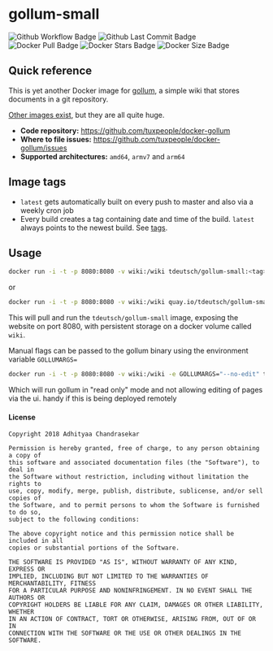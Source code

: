 # gollum-small
![Github Workflow Badge](https://github.com/tuxpeople/docker-gollum/actions/workflows/release.yml/badge.svg)
![Github Last Commit Badge](https://img.shields.io/github/last-commit/tuxpeople/docker-gollum)
![Docker Pull Badge](https://img.shields.io/docker/pulls/tdeutsch/gollum-small)
![Docker Stars Badge](https://img.shields.io/docker/stars/tdeutsch/gollum-small)
![Docker Size Badge](https://img.shields.io/docker/image-size/tdeutsch/gollum-small)

## Quick reference

This is yet another Docker image for [gollum](https://github.com/gollum/gollum), a simple wiki that stores documents in a git repository.

[Other images exist](https://github.com/gollum/gollum/wiki/Gollum-via-Docker#3rd-party-docker-images-at-docker-hub), but they are all quite huge.

* **Code repository:**
  https://github.com/tuxpeople/docker-gollum
* **Where to file issues:**
  https://github.com/tuxpeople/docker-gollum/issues
* **Supported architectures:**
  ```amd64```, ```armv7``` and ```arm64```

## Image tags
- ```latest``` gets automatically built on every push to master and also via a weekly cron job
- Every build creates a tag containing date and time of the build. ```latest``` always points to the newest build. See [tags](https://hub.docker.com/r/tdeutsch/gollum-small/tags).

## Usage

```sh
docker run -i -t -p 8080:8080 -v wiki:/wiki tdeutsch/gollum-small:<tag>
```

or

```sh
docker run -i -t -p 8080:8080 -v wiki:/wiki quay.io/tdeutsch/gollum-small:<tag>
```

This will pull and run the `tdeutsch/gollum-small` image, exposing the website on port 8080, with persistent storage on a docker volume called `wiki`.

Manual flags can be passed to the gollum binary using the environment variable `GOLLUMARGS=`

```sh
docker run -i -t -p 8080:8080 -v wiki:/wiki -e GOLLUMARGS="--no-edit" tdeutsch/gollum-small
```

Which will run gollum in "read only" mode and not allowing editing of pages via the ui. handy if this is being deployed remotely

#### License

```
Copyright 2018 Adhityaa Chandrasekar

Permission is hereby granted, free of charge, to any person obtaining a copy of
this software and associated documentation files (the "Software"), to deal in
the Software without restriction, including without limitation the rights to
use, copy, modify, merge, publish, distribute, sublicense, and/or sell copies of
the Software, and to permit persons to whom the Software is furnished to do so,
subject to the following conditions:

The above copyright notice and this permission notice shall be included in all
copies or substantial portions of the Software.

THE SOFTWARE IS PROVIDED "AS IS", WITHOUT WARRANTY OF ANY KIND, EXPRESS OR
IMPLIED, INCLUDING BUT NOT LIMITED TO THE WARRANTIES OF MERCHANTABILITY, FITNESS
FOR A PARTICULAR PURPOSE AND NONINFRINGEMENT. IN NO EVENT SHALL THE AUTHORS OR
COPYRIGHT HOLDERS BE LIABLE FOR ANY CLAIM, DAMAGES OR OTHER LIABILITY, WHETHER
IN AN ACTION OF CONTRACT, TORT OR OTHERWISE, ARISING FROM, OUT OF OR IN
CONNECTION WITH THE SOFTWARE OR THE USE OR OTHER DEALINGS IN THE SOFTWARE.
```
